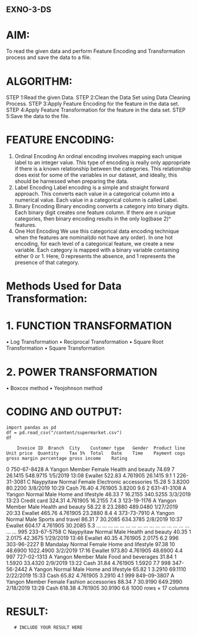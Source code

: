 ## EXNO-3-DS

# AIM:
To read the given data and perform Feature Encoding and Transformation process and save the data to a file.

# ALGORITHM:
STEP 1:Read the given Data.
STEP 2:Clean the Data Set using Data Cleaning Process.
STEP 3:Apply Feature Encoding for the feature in the data set.
STEP 4:Apply Feature Transformation for the feature in the data set.
STEP 5:Save the data to the file.

# FEATURE ENCODING:
1. Ordinal Encoding
An ordinal encoding involves mapping each unique label to an integer value. This type of encoding is really only appropriate if there is a known relationship between the categories. This relationship does exist for some of the variables in our dataset, and ideally, this should be harnessed when preparing the data.
2. Label Encoding
Label encoding is a simple and straight forward approach. This converts each value in a categorical column into a numerical value. Each value in a categorical column is called Label.
3. Binary Encoding
Binary encoding converts a category into binary digits. Each binary digit creates one feature column. If there are n unique categories, then binary encoding results in the only log(base 2)ⁿ features.
4. One Hot Encoding
We use this categorical data encoding technique when the features are nominal(do not have any order). In one hot encoding, for each level of a categorical feature, we create a new variable. Each category is mapped with a binary variable containing either 0 or 1. Here, 0 represents the absence, and 1 represents the presence of that category.

# Methods Used for Data Transformation:
  # 1. FUNCTION TRANSFORMATION
• Log Transformation
• Reciprocal Transformation
• Square Root Transformation
• Square Transformation
  # 2. POWER TRANSFORMATION
• Boxcox method
• Yeojohnson method

# CODING AND OUTPUT:
  ```
import pandas as pd
df = pd.read_csv("/content/supermarket.csv")
df
```
		Invoice ID	Branch	City	Customer type	Gender	Product line	Unit price	Quantity	Tax 5%	Total	Date	Time	Payment	cogs	gross margin percentage	gross income	Rating
0	750-67-8428	A	Yangon	Member	Female	Health and beauty	74.69	7	26.1415	548.9715	1/5/2019	13:08	Ewallet	522.83	4.761905	26.1415	9.1
1	226-31-3081	C	Naypyitaw	Normal	Female	Electronic accessories	15.28	5	3.8200	80.2200	3/8/2019	10:29	Cash	76.40	4.761905	3.8200	9.6
2	631-41-3108	A	Yangon	Normal	Male	Home and lifestyle	46.33	7	16.2155	340.5255	3/3/2019	13:23	Credit card	324.31	4.761905	16.2155	7.4
3	123-19-1176	A	Yangon	Member	Male	Health and beauty	58.22	8	23.2880	489.0480	1/27/2019	20:33	Ewallet	465.76	4.761905	23.2880	8.4
4	373-73-7910	A	Yangon	Normal	Male	Sports and travel	86.31	7	30.2085	634.3785	2/8/2019	10:37	Ewallet	604.17	4.761905	30.2085	5.3
...	...	...	...	...	...	...	...	...	...	...	...	...	...	...	...	...	...
995	233-67-5758	C	Naypyitaw	Normal	Male	Health and beauty	40.35	1	2.0175	42.3675	1/29/2019	13:46	Ewallet	40.35	4.761905	2.0175	6.2
996	303-96-2227	B	Mandalay	Normal	Female	Home and lifestyle	97.38	10	48.6900	1022.4900	3/2/2019	17:16	Ewallet	973.80	4.761905	48.6900	4.4
997	727-02-1313	A	Yangon	Member	Male	Food and beverages	31.84	1	1.5920	33.4320	2/9/2019	13:22	Cash	31.84	4.761905	1.5920	7.7
998	347-56-2442	A	Yangon	Normal	Male	Home and lifestyle	65.82	1	3.2910	69.1110	2/22/2019	15:33	Cash	65.82	4.761905	3.2910	4.1
999	849-09-3807	A	Yangon	Member	Female	Fashion accessories	88.34	7	30.9190	649.2990	2/18/2019	13:28	Cash	618.38	4.761905	30.9190	6.6
1000 rows × 17 columns


# RESULT:
       # INCLUDE YOUR RESULT HERE

       
